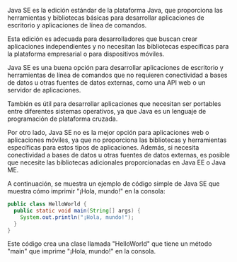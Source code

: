 Java SE es la edición estándar de la plataforma Java, que proporciona las herramientas 
y bibliotecas básicas para desarrollar aplicaciones de escritorio y aplicaciones de línea de comandos. 

Esta edición es adecuada para desarrolladores que buscan crear aplicaciones independientes 
y no necesitan las bibliotecas específicas para la plataforma empresarial o para dispositivos móviles.

Java SE es una buena opción para desarrollar aplicaciones de escritorio y herramientas de línea de comandos
 que no requieren conectividad a bases de datos u otras fuentes de datos externas, como una API web o un servidor de aplicaciones. 
 
 También es útil para desarrollar aplicaciones que necesitan ser portables entre diferentes sistemas operativos, 
 ya que Java es un lenguaje de programación de plataforma cruzada.

Por otro lado, Java SE no es la mejor opción para aplicaciones web o aplicaciones móviles, ya que no proporciona 
las bibliotecas y herramientas específicas para estos tipos de aplicaciones. Además, si necesita conectividad a
bases de datos u otras fuentes de datos externas, es posible que necesite las bibliotecas adicionales proporcionadas en Java EE o Java ME.

A continuación, se muestra un ejemplo de código simple de Java SE que muestra cómo imprimir "¡Hola, mundo!" en la consola:
 
```java
public class HelloWorld {
  public static void main(String[] args) {
    System.out.println("¡Hola, mundo!");
  }
}
```

Este código crea una clase llamada "HelloWorld" que tiene un método "main" que imprime "¡Hola, mundo!" en la consola.